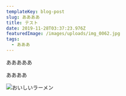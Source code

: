 ```yaml
---
templateKey: blog-post
slug: ああああ
title: テスト
date: 2019-11-28T03:37:23.976Z
featuredImage: /images/uploads/img_0062.jpg
tags:
  - あああ
---
```

あああああ<br>

ああああ

![おいしいラーメン](/images/uploads/img_20191124_202437.jpg)
